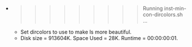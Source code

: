 * >>>>>>>>> Running inst-min-con-dircolors.sh ...
  * Set dircolors to use  to make ls more beautiful.
  * Disk size = 913604K. Space Used = 28K. Runtime = 00:00:00:01.
